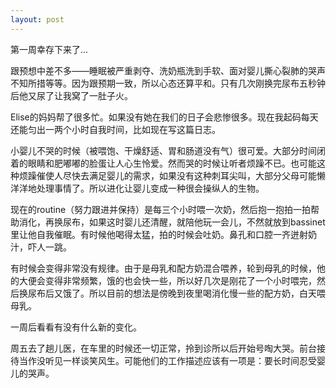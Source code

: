 ```yaml
---
layout: post
---
```


第一周幸存下来了...

跟预想中差不多——睡眠被严重剥夺、洗奶瓶洗到手软、面对婴儿撕心裂肺的哭声不知所措等等。因为跟预期一致，所以心态还算平和。只有几次刚换完尿布五秒钟后他又尿了让我窝了一肚子火。

Elise的妈妈帮了很多忙。如果没有她在我们的日子会悲惨很多。现在我起码每天还能匀出一两个小时自我时间，比如现在写这篇日志。

小婴儿不哭的时候（被喂饱、干燥舒适、胃和肠道没有气）很可爱。大部分时间闭着的眼睛和肥嘟嘟的脸蛋让人心生怜爱。然而哭的时候让听者烦躁不已。也可能这种烦躁催使人尽快去满足婴儿的需求，如果没有这种刺耳尖叫，大部分父母可能懒洋洋地处理事情了。所以进化让婴儿变成一种很会操纵人的生物。

现在的routine（努力跟进并保持）是每三个小时喂一次奶，然后抱一抱拍一拍帮助消化，再换尿布，如果这时婴儿还清醒，就陪他玩一会儿，不然就放到bassinet里让他自我催眠。有时候他喝得太猛，拍的时候会吐奶。鼻孔和口腔一齐迸射奶汁，吓人一跳。

有时候会变得非常没有规律。由于是母乳和配方奶混合喂养，轮到母乳的时候，他的大便会变得非常频繁，饿的也会快一些，所以好几次是刚花了一个小时喂完，然后换尿布后又饿了。所以目前的想法是傍晚到夜里喝消化慢一些的配方奶，白天喂母乳。

一周后看看有没有什么新的变化。

周五去了趟儿医，在车里的时候还一切正常，拎到诊所以后开始号啕大哭。前台接待当作没听见一样谈笑风生。可能他们的工作描述应该有一项是：要长时间忍受婴儿的哭声。